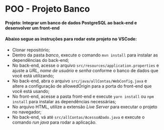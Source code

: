 # POO - Projeto Banco

#### Projeto: Integrar um banco de dados PostgreSQL ao back-end e desenvolver um front-end

#### Abaixo segue as instruções para rodar este projeto no VSCode:

- Clonar repositório;
- Dentro da pasta *banco*, execute o comando `mvn install` para instalar as dependências do back-end;
- No back-end, acesse o arquivo `src/resources/application.properties` e ajuste a *URL*, *nome de usuário* e *senha* conforme o banco de dados que você está utilizando;
- No back-end, abra o arquivo `src/java/allContas/WebConfig.java` e altere a configuração de allowedOrigin para a porta do front-end que você está usando;
- No front-end, acesse a pasta front-end e execute `yarn install` ou `npm install` para instalar as dependências necessárias;
- No arquivo HTML, utilize a extensão *Live Server* para executar o projeto no navegador;
- No back-end, vá até `src/allContas/AcessoADado.java` e execute o comando *run java* para rodar a aplicação.
